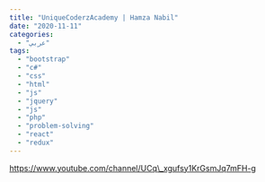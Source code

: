 ```yaml
---
title: "UniqueCoderzAcademy | Hamza Nabil"
date: "2020-11-11"
categories:
  - "عربي"
tags:
  - "bootstrap"
  - "c#"
  - "css"
  - "html"
  - "js"
  - "jquery"
  - "js"
  - "php"
  - "problem-solving"
  - "react"
  - "redux"
---
```


https://www.youtube.com/channel/UCq\_xgufsy1KrGsmJq7mFH-g
